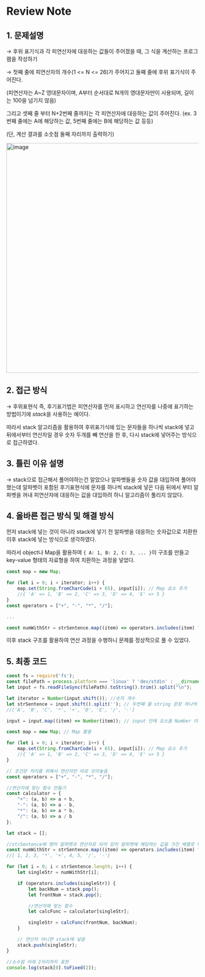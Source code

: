 # Review Note


## 1. 문제설명


→ 후위 표기식과 각 피연산자에 대응하는 값들이 주어졌을 때, 그 식을 계산하는 프로그램을 작성하기

→ 첫째 줄에 피연산자의 개수(1 <= N <= 26)가 주어지고 둘째 줄에 후위 표기식이 주어진다. 

(피연산자는 A~Z 영대문자이며, A부터 순서대로 N개의 영대문자만이 사용되며, 길이는 100을 넘기지 않음)

그리고 셋째 줄 부터 N+2번째 줄까지는 각 피연산자에 대응하는 값이 주어진다. (ex. 3번째 줄에는 A에 해당하는 값, 5번째 줄에는 B에 해당하는 값 등등)

(단, 계산 결과를 소숫점 둘째 자리까지 출력하기)

<img width="600" alt="image" src="https://github.com/SOOYEONIU/CodingTest/assets/149544640/296eab41-8f2e-460c-896c-7414f6f99819">




## 2. 접근 방식


→ 후위표현식 즉, 후기표기법은 피연산자를 먼저 표시하고 연산자를 나중에 표기하는 방법이기에 *stack*을 사용하는 예이다.

따라서 stack 알고리즘을 활용하여 후위표기식에 있는 문자들을 하나씩 stack에 넣고 뒤에서부터 연산자일 경우 숫자 두개를 빼 연산을 한 후, 다시 stack에 넣어주는 방식으로 접근하였다.



## 3. 틀린 이유 설명


→ stack으로 접근해서 풀어야하는건 알았으나 알파벳들을 숫자 값을 대입하여 풀어야 했는데 알파벳이 포함된 후기표현식에 문자를 하나씩 stack에 넣은 다음 뒤에서 부터 알파벳을 꺼내 피연산자에 대응하는 값을 대입하려 하니 알고리즘이 풀리지 않았다.



## 4. 올바른 접근 방식 및 해결 방식


   먼저 stack에 넣는 것이 아니라 stack에 넣기 전 알파벳을 대응하는 숫자값으로 치환한 이후 stack에 넣는 방식으로 생각하였다.

   따라서 object나 Map을 활용하여 `{ A: 1, B: 2, C: 3, ... }`이 구조를 만들고 key-value 형태의 자료형을 하여 치환하는 과정을 넣었다.
   ```javascript
   const map = new Map;

   for (let i = 0; i < iterator; i++) {
       map.set(String.fromCharCode(i + 65), input[i]); // Map 요소 추가
       //{ 'A' => 1, 'B' => 2, 'C' => 3, 'D' => 4, 'E' => 5 }
   }
   const operators = ["+", "-", "*", "/"];

   ...

   const numWithStr = strSentence.map((item) => operators.includes(item) ? item : map.get(item)); 
   ```

   이후 stack 구조를 활용하여 연산 과정을 수행하니 문제를 정상적으로 풀 수 있었다.



## 5. 최종 코드


```javascript
const fs = require('fs');
const filePath = process.platform === 'linux' ? 'dev/stdin' : __dirname + '/input.txt';
let input = fs.readFileSync(filePath).toString().trim().split("\n");

let iterator = Number(input.shift()); //숫자 개수
let strSentence = input.shift().split(''); // 두번째 줄 string 문장 하나씩 쪼개기
//['A', 'B', 'C', '*', '+', 'D', 'E', '/', '-']

input = input.map((item) => Number(item)); // input 안에 요소들 Number 타입으로 변경

const map = new Map; // Map 활용

for (let i = 0; i < iterator; i++) { 
    map.set(String.fromCharCode(i + 65), input[i]); // Map 요소 추가 
    //{ 'A' => 1, 'B' => 2, 'C' => 3, 'D' => 4, 'E' => 5 }
}

// 조건문 처리를 위해서 연산자만 따로 모아놓음
const operators = ["+", "-", "*", "/"];

//연산자에 맞는 함수 만들기
const calculator = {
    "+": (a, b) => a + b,
    "-": (a, b) => a - b,
    "*": (a, b) => a * b,
    "/": (a, b) => a / b
};

let stack = [];

//strSentence에 영어 알파벳과 연산자로 되어 있어 알파벳에 해당하는 값을 가진 배열로 바꿈
const numWithStr = strSentence.map((item) => operators.includes(item) ? item : map.get(item)); 
//[ 1, 2, 3, '*', '+', 4, 5, '/', '-']

for (let i = 0; i < strSentence.length; i++) { 
    let singleStr = numWithStr[i];

    if (operators.includes(singleStr)) { 
        let backNum = stack.pop();
        let frontNum = stack.pop(); 

        //연산자에 맞는 함수
        let calcFunc = calculator[singleStr];

        singleStr = calcFunc(frontNum, backNum);
    }

    // 연산자 아니면 stack에 넣음
    stack.push(singleStr);
}

//소수점 아래 2자리까지 표현
console.log(stack[0].toFixed(2));
```
